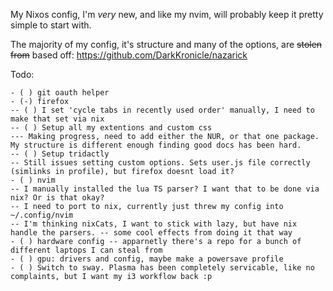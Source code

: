 My Nixos config, I'm *very* new, and like my nvim, will probably keep it pretty simple to start with.

The majority of my config, it's structure and many of the options, are ~~stolen from~~ based off:
https://github.com/DarkKronicle/nazarick

Todo:
```neorg
- ( ) git oauth helper
- (-) firefox
-- ( ) I set 'cycle tabs in recently used order' manually, I need to make that set via nix
-- ( ) Setup all my extentions and custom css
--- Making progress, need to add either the NUR, or that one package. My structure is different enough finding good docs has been hard.
-- ( ) Setup tridactly
-- Still issues setting custom options. Sets user.js file correctly (simlinks in profile), but firefox doesnt load it?
- ( ) nvim
-- I manually installed the lua TS parser? I want that to be done via nix? Or is that okay?
-- I need to port to nix, currently just threw my config into ~/.config/nvim
-- I'm thinking nixCats, I want to stick with lazy, but have nix handle the parsers. -- some cool effects from doing it that way
- ( ) hardware config -- apparnetly there's a repo for a bunch of different laptops I can steal from
- ( ) gpu: drivers and config, maybe make a powersave profile
- ( ) Switch to sway. Plasma has been completely servicable, like no complaints, but I want my i3 workflow back :p
```
